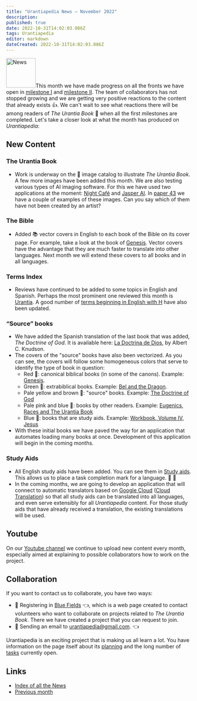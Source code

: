 ```yaml
---
title: "Urantiapedia News — November 2022"
description: 
published: true
date: 2022-10-31T14:02:03.086Z
tags: Urantiapedia
editor: markdown
dateCreated: 2022-10-31T14:02:03.086Z
---
```


<img src="/_assets/svg/icon-news.svg" alt="News" style="width: 80px;">This month we have made progress on all the fronts we have open in [milestone I](/en/help/phases#milestone-i-the-urantia-book-the-bible-and-topic-index) and [milestone II](/en/help/phases#milestone-ii-books-articles-study-aids-schemas-and-indexes). The team of collaborators has not stopped growing and we are getting very positive reactions to the content that already exists :+1:. We can't wait to see what reactions there will be among readers of _The Urantia Book_ :blue_book: when all the first milestones are completed. Let's take a closer look at what the month has produced on _Urantiapedia_:

## New Content

### The Urantia Book

- Work is underway on the :sunrise_over_mountains: image catalog to illustrate _The Urantia Book_. A few more images have been added this month. We are also testing various types of AI imaging software. For this we have used two applications at the moment: [Night Café](https://creator.nightcafe.studio/) and [Jasper AI](https://www.jasper.ai/). In [paper 43](/en/The_Urantia_Book/43) we have a couple of examples of these images. Can you say which of them have not been created by an artist?

### The Bible

- Added :books: vector covers in English to each book of the Bible on its cover page. For example, take a look at the book of [Genesis](/en/Bible/Genesis). Vector covers have the advantage that they are much faster to translate into other languages. Next month we will extend these covers to all books and in all languages.

### Terms Index

- Reviews have continued to be added to some topics in English and Spanish. Perhaps the most prominent one reviewed this month is [Urantia](/en/topic/Urantia). A good number of [terms beginning in English with H](/en/index/topics#h) have also been updated.

### “Source” books

- We have added the Spanish translation of the last book that was added, _The Doctrine of God_. It is available here: [La Doctrina de Dios](/es/book/Albert_C_Knudson/The_Doctrine_of_God), by Albert C. Knudson.
- The covers of the "source" books have also been vectorized. As you can see, the covers will follow some homogeneous colors that serve to identify the type of book in question:
  - Red :closed_book:: canonical biblical books (in some of the canons). Example: [Genesis](/en/Bible/Genesis).
  - Green :green_book:: extrabiblical books. Example: [Bel and the Dragon](/en/Bible/Bel_and_the_Dragon).
  - Pale yellow and brown :ledger:: "source" books. Example: [The Doctrine of God](/en/book/Albert_C_Knudson/The_Doctrine_of_God)
  - Pale pink and blue :notebook_with_decorative_cover:: books by other readers. Example: [Eugenics, Races and The Urantia Book](/en/book/Halbert_Katzen/Eugenics_Race_and_The_Urantia_Book)
  - Blue :blue_book:: books that are study aids. Example: [Workbook, Volume IV, Jesus](/en/article/William_S_Sadler/Workbook_4_Jesus)
- With these initial books we have paved the way for an application that automates loading many books at once. Development of this application will begin in the coming months.

### Study Aids

- All English study aids have been added. You can see them in [Study aids](/en/index/study_aids). This allows us to place a task completion mark for a language. :tada: :tada:
- In the coming months, we are going to develop an application that will connect to automatic translators based on [Google Cloud](https://cloud.google.com/gcp/) ([Cloud Translation](https://cloud.google.com/translate/docs/)) so that all study aids can be translated into all languages, and even serve extensibly for all _Urantiapedia_ content. For those study aids that have already received a translation, the existing translations will be used.

## Youtube

On our [Youtube channel](https://www.youtube.com/channel/UC-K1YO635YwxKwjwZGTzVDw) we continue to upload new content every month, especially aimed at explaining to possible collaborators how to work on the project.

## Collaboration

If you want to contact us to collaborate, you have two ways:
- :blue_heart: Registering in [Blue Fields](https://blue-fields.netlify.app/) :point_left:, which is a web page created to contact volunteers who want to collaborate on projects related to _The Urantia Book_. There we have created a project that you can request to join.
- :love_letter: Sending an email to urantiapedia@gmail.com. :point_left:

Urantiapedia is an exciting project that is making us all learn a lot. You have information on the page itself about its [planning](/en/help/phases) and the long number of [tasks](/en/help/status) currently open.

## Links

- [Index of all the News](/en/news)
- [Previous month](/en/news/2022/10)